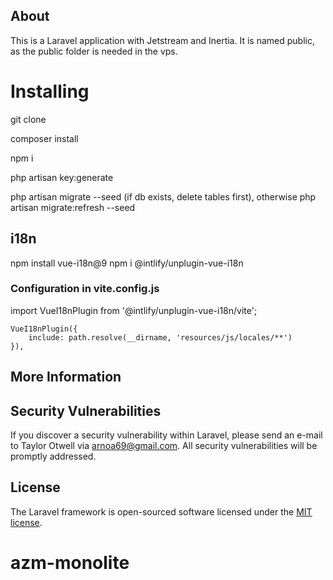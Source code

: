 ## About 

This is a Laravel application with Jetstream and Inertia. It is named public, as the public folder is needed in the vps.


# Installing

git clone

composer install

npm i

php artisan key:generate

php artisan migrate --seed (if db exists, delete tables first), otherwise php artisan migrate:refresh --seed

## i18n
npm install vue-i18n@9
npm i @intlify/unplugin-vue-i18n

### Configuration in vite.config.js
import VueI18nPlugin from '@intlify/unplugin-vue-i18n/vite';

```
VueI18nPlugin({
    include: path.resolve(__dirname, 'resources/js/locales/**')
}),
````

## More Information




## Security Vulnerabilities

If you discover a security vulnerability within Laravel, please send an e-mail to Taylor Otwell via [arnoa69@gmail.com](mailto:arnoa69@gmail.com). All security vulnerabilities will be promptly addressed.

## License

The Laravel framework is open-sourced software licensed under the [MIT license](https://opensource.org/licenses/MIT).
# azm-monolite
